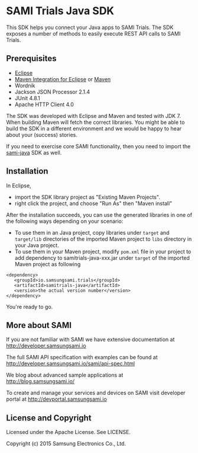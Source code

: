 SAMI Trials Java SDK
====================

This SDK helps you connect your Java apps to SAMI Trials. The SDK exposes a number of methods to easily execute REST API calls to SAMI Trials. 

Prerequisites
-------------

 * [Eclipse](https://www.eclipse.org/) 
 * [Maven Integration for Eclipse](https://www.eclipse.org/m2e/) or [Maven](http://maven.apache.org/)
 * Wordnik
 * Jackson JSON Processor  2.1.4
 * JUnit 4.8.1
 * Apache HTTP Client 4.0
 
The SDK was developed with Eclipse and Maven and tested with JDK 7. When building Maven will fetch the correct libraries. You might be able to build the SDK in a different environment and we would be happy to hear about your (success) stories.

If you need to exercise core SAMI functionality, then you need to import the [sami-java](https://github.com/samsungsamiio/sami-java) SDK as well. 

Installation
---------------------

In Eclipse, 
- import the SDK library project as "Existing Maven Projects".
- right click the project, and choose "Run As" then "Maven install"

After the installation succeeds, you can use the generated libraries in one of the following ways depending on your scenario:

- To use them in an Java project, copy libraries under `target` and `target/lib` directories of the imported Maven project to `libs` directory in your Java project.
- To use them in your Maven project, modify `pom.xml` file in your project to add dependency to samitrials-java-xxx.jar under `target` of the imported Maven project as following

~~~
<dependency>
   <groupId>io.samsungsami.trials</groupId>
   <artifactId>samitrials-java</artifactId>
   <version>the actual version number</version>
</dependency>
~~~

You're ready to go.

More about SAMI
---------------

If you are not familiar with SAMI we have extensive documentation at http://developer.samsungsami.io

The full SAMI API specification with examples can be found at http://developer.samsungsami.io/sami/api-spec.html

We blog about advanced sample applications at http://blog.samsungsami.io/

To create and manage your services and devices on SAMI visit developer portal at http://devportal.samsungsami.io

License and Copyright
---------------------

Licensed under the Apache License. See LICENSE.

Copyright (c) 2015 Samsung Electronics Co., Ltd.
